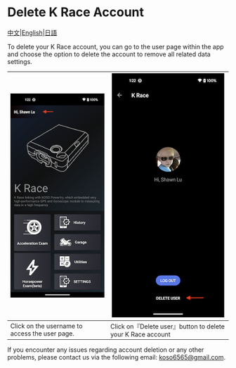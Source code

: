 # Delete K Race Account

[中文](https://koso-app.github.io/KOSO-Apps/krace_delete_account)|[English](https://koso-app.github.io/KOSO-Apps/krace_delete_account_en)|[日語](https://koso-app.github.io/KOSO-Apps/krace_delete_account_jp)

To delete your K Race account, you can go to the user page within the app and choose the option to delete the account to remove all related data settings.

| ![](./image/delete_krace_account1.png)         | ![](./image/delete_krace_account2.png)                      |
| ---------------------------------------------- | ----------------------------------------------------------- |
| Click on the username to access the user page. | Click on『Delete user』button to delete your K Race account |

If you encounter any issues regarding account deletion or any other problems, please contact us via the following email: [koso6565@gmail.com](mailto:koso6565@gmail.com).

